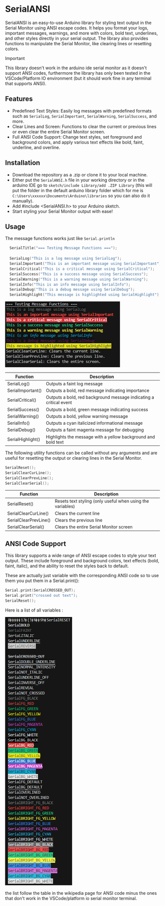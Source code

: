 # SerialANSI
SerialANSI is an easy-to-use Arduino library for styling text output in the Serial Monitor using ANSI escape codes. It helps you format your logs, important messages, warnings, and more with colors, bold text, underlines, and other styles directly in your serial output. The library also provides functions to manipulate the Serial Monitor, like clearing lines or resetting colors.

> [!important]
> This library doesn't work in the arduino ide serial monitor as it doesn't support ANSI codes, furthermore the library has only been tested in the VSCode/Platform IO environment (but it should work fine in any terminal that supports ANSI).

## Features
- Predefined Text Styles: Easily log messages with predefined formats such as ```SerialLog```, ```SerialImportant```, ```SerialWarning```, ```SerialSuccess```, and more.
- Clear Lines and Screen: Functions to clear the current or previous lines or even clear the entire Serial Monitor screen.
- Full ANSI Code Support: Change text styles, set foreground and background colors, and apply various text effects like bold, faint, underline, and overline.

## Installation
- Download the repository as a .zip or clone it to your local machine.
- Either put the ```SerialANSI.h``` file in your working directory or in the arduino IDE go to ```sketch/include Library/add .ZIP Library``` (this will put the folder in the default arduino library folder which for me is ```C:\Users\xxxxxx\Documents\Arduino\libraries``` so you can also do it manually).
- Add #include <SerialANSI.h> to your Arduino sketch.
- Start styling your Serial Monitor output with ease!

## Usage
The message functions works just like ```Serial.println```
```ino
  SerialTitle("=== Testing Message Functions ===");

  SerialLog("This is a log message using SerialLog");
  SerialImportant("This is an important message using SerialImportant");
  SerialCritical("This is a critical message using SerialCritical");
  SerialSuccess("This is a success message using SerialSuccess");
  SerialWarning("This is a warning message using SerialWarning");
  SerialInfo("This is an info message using SerialInfo");
  SerialDebug("This is a debug message using SerialDebug");
  SerialHighlight("This message is highlighted using SerialHighlight");
```
![Function Example](images/function-screenshot.png)

| Function            | Description                                                              |
|---------------------|--------------------------------------------------------------------------|
| SerialLog()         | Outputs a faint log message                                               |
| SerialImportant()    | Outputs a bold, red message indicating importance                        |
| SerialCritical()     | Outputs a bold, red background message indicating a critical event       |
| SerialSuccess()      | Outputs a bold, green message indicating success                         |
| SerialWarning()      | Outputs a bold, yellow warning message                                   |
| SerialInfo()         | Outputs a cyan italicized informational message                          |
| SerialDebug()        | Outputs a faint magenta message for debugging                            |
| SerialHighlight()    | Highlights the message with a yellow background and bold text            |

The following utility functions can be called without any arguments and are useful for resetting the output or clearing lines in the Serial Monitor.

```c++
SerialReset();
SerialClearCurLine();
SerialClearPrevLine();
SerialClearSerial();
```

| Function            | Description                                                              |
|---------------------|--------------------------------------------------------------------------|
| SerialReset()        | Resets text styling (only useful when using the variables)               |
| SerialClearCurLine() | Clears the current line                                                  |
| SerialClearPrevLine()| Clears the previous line                                                 |
| SerialClearSerial()  | Clears the entire Serial Monitor screen                                  |

## ANSI Code Support
This library supports a wide range of ANSI escape codes to style your text output. These include foreground and background colors, text effects (bold, faint, italic), and the ability to reset the styles back to default.

These are actually just variable with the corresponding ANSI code so to use them you put them in a Serial.print():
```ino
Serial.print(SerialCROSSED_OUT);
Serial.print("crossed out text");
SerialReset();
```
Here is a list of all variables :

![ANSI Code Testing](images/ansi-code-screenshot.png)

the list follow the table in the wikipedia page for ANSI code minus the ones that don't work in the VSCode/platform io serial monitor terminal.
